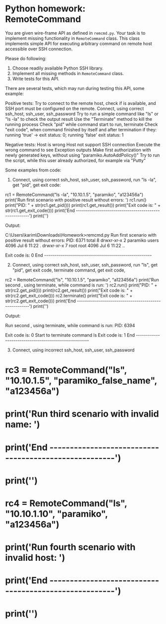# Python homework: RemoteCommand

You are given wire-frame API as defined in `remcmd.py`. Your task is to
implement missing functionality in `RemoteCommand` class. This class implements
simple API for executing arbitrary command on remote host accessible over SSH
connection.

Please do following:

1. Choose readily available Python SSH library.
2. Implement all missing methods in `RemoteCommand` class.
3. Write tests for this API.

There are several tests, which may run during testing this API, some example:

Positive tests:
  Try to connect to the remote host, check if is available, and SSH port must be configured on the remote.
  Connect, using  correct ssh_host, ssh_user, ssh_password
  Try to run a simple command like "ls" or "ls -la" to check the output result
  Use the "Terminate" method to kill the running process
  Check "pid" while command start to run, terminate
  Check "exit code", when command finished by itself and after termination if they:
    running 'true' -> exit status: 0; running 'false' exit status: 1

Negative tests:
  Host is wrong
  Host not support SSH connection
  Execute the wrong command to see Exception outputs
  Make first authorization with newly generated keys, without using "paramiko.AutoAddPolicy()"
  Try to run the script, while this user already authorized, for example via "Putty"

Some examples from code:

1. Connect, using  correct ssh_host, ssh_user, ssh_password, run "ls -la", get "pid", get exit code:

rc1 = RemoteCommand("ls -la", "10.10.1.5", "paramiko", "a123456a")
print('Run first scenario with positive result without errors: ')
rc1.run()
print("PID: " + str(rc1.get_pid()))
print(rc1.get_result())
print("Exit code is: " + str(rc1.get_exit_code()))
print('End ------------------------------------------------------')
print('')

Output:

C:\Users\karim\Downloads\Homework>remcmd.py
Run first scenario with positive result without errors:
PID: 6371
total 8
drwxr-xr-x 2 paramiko users 4096 Jul 6 11:22 .
drwxr-xr-x 7 root root 4096 Jul 6 11:22 ..

Exit code is: 0
End ------------------------------------------------------


2. Connect, using  correct ssh_host, ssh_user, ssh_password, run "ls", get "pid", get exit code, terminate command, get exit code,

rc2 = RemoteCommand("ls", "10.10.1.5", "paramiko", "a123456a")
print('Run second , using terminate, while command is run: ')
rc2.run()
print("PID: " + str(rc2.get_pid()))
print(rc2.get_result())
print("Exit code is: " + str(rc2.get_exit_code()))
rc2.terminate()
print("Exit code is: " + str(rc2.get_exit_code()))
print('End ------------------------------------------------------')
print('')

Output:

Run second , using terminate, while command is run:
PID: 6394

Exit code is: 0
Start to terminate command ls
Exit code is: 1
End ------------------------------------------------------

3. Connect, using  incorrect ssh_host, ssh_user, ssh_password

# rc3 = RemoteCommand("ls", "10.10.1.5", "paramiko_false_name", "a123456a")
# print('Run third scenario with invalid name: ')
# print('End ------------------------------------------------------')
# print('')

# rc4 = RemoteCommand("ls", "10.10.1.10", "paramiko", "a123456a")
# print('Run fourth scenario with invalid host: ')
# print('End ------------------------------------------------------')
# print('')
